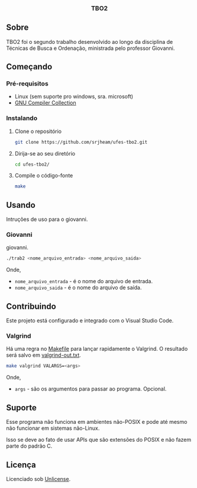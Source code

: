 <div align="center">
  <h3 align="center">TBO2</h3>
</div>

## Sobre

TBO2 foi o segundo trabalho desenvolvido ao longo da disciplina de Técnicas de Busca e Ordenação, ministrada pelo professor Giovanni.

## Começando

### Pré-requisitos

- Linux (sem suporte pro windows, sra. microsoft)
- [GNU Compiler Collection](https://gcc.gnu.org/)

### Instalando

1. Clone o repositório

   ```sh
   git clone https://github.com/srjheam/ufes-tbo2.git
   ```

2. Dirija-se ao seu diretório

   ```sh
   cd ufes-tbo2/
   ```

3. Compile o código-fonte

   ```sh
   make
   ```

## Usando

Intruções de uso para o giovanni.

### Giovanni

giovanni.

```sh
./trab2 <nome_arquivo_entrada> <nome_arquivo_saida>
```

Onde,

- `nome_arquivo_entrada` - é o nome do arquivo de entrada.
- `nome_arquivo_saida` - é o nome do arquivo de saída.

## Contribuindo

Este projeto está configurado e integrado com o Visual Studio Code.

### Valgrind

Há uma regra no [Makefile](./Makefile) para lançar rapidamente o Valgrind. O resultado será salvo em [valgrind-out.txt](./valgrind-out.txt).

```sh
make valgrind VALARGS=<args>
```

Onde,

- `args` - são os argumentos para passar ao programa. Opcional.

## Suporte

Esse programa não funciona em ambientes não-POSIX e pode até mesmo não funcionar em sistemas não-Linux.

Isso se deve ao fato de usar APIs que são extensões do POSIX e não fazem parte do padrão C.

## Licença

Licenciado sob [Unlicense](./LICENSE).
